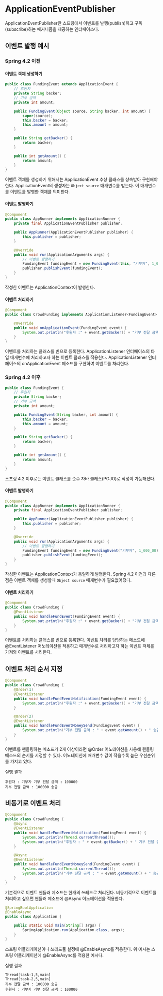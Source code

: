 # ApplicationEventPublisher

ApplicationEventPublisher란 스프링에서 이벤트를 발행(publish)하고 구독(subscribe)하는 매커니즘을 제공하는 인터페이스다.

## 이벤트 발행 예시

### Spring 4.2 이전

#### 이벤트 객체 생성하기
```java
public class FundingEvent extends ApplicationEvent {
    // 후원자
    private String backer;
    // 기부 금액
    private int amount;

    public FundingEvent(Object source, String backer, int amount) {
        super(source);
        this.backer = backer;
        this.amount = amount;
    }

    public String getBacker() {
        return backer;
    }

    public int getAmount() {
        return amount;
    }
}
```

이벤트 객체를 생성하기 위해서는 ApplicationEvent 추상 클래스를 상속받아 구현해야 한다. ApplicationEvent의 생성자는 `Object source` 매개변수를 받는다. 이 매개변수를 이벤트를 발행한 객체를 의미한다.

#### 이벤트 발행하기
```java
@Component
public class AppRunner implements ApplicationRunner {
    private final ApplicationEventPublisher publisher;

    public AppRunner(ApplicationEventPublisher publisher) {
        this.publisher = publisher;
    }

    @Override
    public void run(ApplicationArguments args) {
        // 이벤트 발행하기
        FundingEvent fundingEvent = new FundingEvent(this, "기부자", 1_000_00);
        publisher.publishEvent(fundingEvent);
    }
}
```

작성한 이벤트는 ApplicationContext이 발행한다. 


#### 이벤트 처리하기
```java
@Component
public class CrowdFunding implements ApplicationListener<FundingEvent> {

    @Override
    public void onApplicationEvent(FundingEvent event) {
        System.out.println("후원자 :" + event.getBacker() + "기부 전달 금액 : " + event.getAmount());
    }
}

```
이벤트를 처리하는 클래스를 빈으로 등록한다. ApplicationListener 인터페이스의 타입 매개변수에 처리하고자 하는 이벤트 클래스를 적용한다. ApplicationListener 인터페이스의 onApplicationEvent 메소드를 구현하여 이벤트를 처리한다.


### Spring 4.2 이후
```java
public class FundingEvent {
    // 후원자
    private String backer;
    // 기부 금액
    private int amount;

    public FundingEvent(String backer, int amount) {
        this.backer = backer;
        this.amount = amount;
    }

    public String getBacker() {
        return backer;
    }

    public int getAmount() {
        return amount;
    }
}
```
스프링 4.2 이후로는 이벤트 클래스를 순수 자바 클래스(POJO)로 작성이 가능해졌다. 


#### 이벤트 발행하기
```java
@Component
public class AppRunner implements ApplicationRunner {
    private final ApplicationEventPublisher publisher;

    public AppRunner(ApplicationEventPublisher publisher) {
        this.publisher = publisher;
    }

    @Override
    public void run(ApplicationArguments args) {
        // 이벤트 발행하기
        FundingEvent fundingEvent = new FundingEvent("기부자", 1_000_00);
        publisher.publishEvent(fundingEvent);
    }
}
```

작성한 이벤트는 ApplicationContext가 동일하게 발행한다. Spring 4.2 이전과 다른점은 이벤트 객체를 생성할때 `Object source` 매개변수가 필요없어졌다.


#### 이벤트 처리하기
```java
@Component
public class CrowdFunding {
    @EventListener
    public void handleFundEvent(FundingEvent event) {
        System.out.println("후원자 :" + event.getBacker() + "기부 전달 금액 : " + event.getAmount());
    }
}
```
이벤트를 처리하는 클래스를 빈으로 등록한다. 이벤트 처리를 담당하는 메소드에 @EventListener 어노테이션을 적용하고 매개변수로 처리하고자 하는 이벤트 객체를 가져와 이벤트를 처리한다.

## 이벤트 처리 순서 지정
```java
@Component
public class CrowdFunding {
    @Order(1)
    @EventListener
    public void handleFundEventNotification(FundingEvent event) {
        System.out.println("후원자 :" + event.getBacker() + "기부 전달 금액 : " + event.getAmount());
    }

    @Order(2)
    @EventListener
    public void handleFundEventMoneySend(FundingEvent event) {
        System.out.println("기부 전달 금액 : " + event.getAmount() + " 송금");
    }
}
```

이벤트를 핸들링하는 메소드가 2개 이상이라면 @Order 어노테이션을 사용해 핸들링 메소드의 순서를 지정할 수 있다. 어노테이션에 매개변수 값이 작을수록 높은 우선순위를 가지고 있다.

실행 결과
```
후원자 : 기부자 기부 전달 금액 : 100000
기부 전달 금액 : 100000 송금
```

## 비동기로 이벤트 처리

```java
@Component
public class CrowdFunding {
    @Async
    @EventListener
    public void handleFundEventNotification(FundingEvent event) {
        System.out.println(Thread.currentThread());
        System.out.println("후원자 : " + event.getBacker() + " 기부 전달 금액 : " + event.getAmount());
    }

    @Async
    @EventListener
    public void handleFundEventMoneySend(FundingEvent event) {
        System.out.println(Thread.currentThread());
        System.out.println("기부 전달 금액 : " + event.getAmount() + " 송금");
    }
}
```
기본적으로 이벤트 핸들러 메소드는 한개의 쓰레드로 처리된다. 비동기적으로 이벤트를 처리하고 싶으면 핸들러 메소드에 @Async 어노테이션을 적용한다.

```java
@SpringBootApplication
@EnableAsync
public class Application {

	public static void main(String[] args) {
		SpringApplication.run(Application.class, args);
	}
}
```
스프링 어플리케이션이나 쓰레드풀 설정에 @EnableAsync를 적용한다. 위 예시는 스프링 어플리케이션에 @EnableAsync를 적용한 예시다.

실행 결과
```
Thread[task-1,5,main]
Thread[task-2,5,main]
기부 전달 금액 : 100000 송금
후원자 : 기부자 기부 전달 금액 : 100000
```

